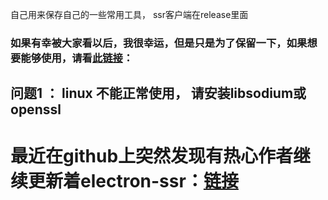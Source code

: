 自己用来保存自己的一些常用工具，
ssr客户端在release里面

### 如果有幸被大家看以后，我很幸运，但是只是为了保留一下，如果想要能够使用，请看[此链接](https://github.com/qingshuisiyuan/electron-ssr-backup)：

## 问题1 ： linux 不能正常使用， 请安装libsodium或openssl


# 最近在github上突然发现有热心作者继续更新着electron-ssr：[链接](https://github.com/shadowsocksrr/electron-ssr)


